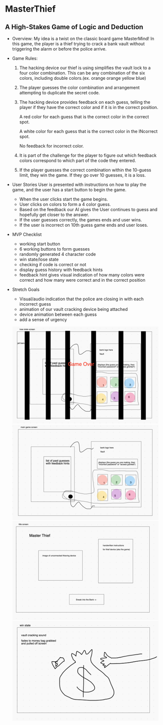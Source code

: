 

# MasterThief

## A High-Stakes Game of Logic and Deduction


* Overview:
    My idea is a twist on the classic board game MasterMind! In this game, the player is a thief trying to crack a bank vault without triggering the alarm or before the police arrive. 

* Game Rules:
    1. The hacking device our thief is using simplifies the vault lock to a four color combination. This can be any combination of the six colors, including double colors.(ex. orange orange yellow blue)
    
    2. The player guesses the color combination and arrangement attempting to duplicate the secret code.

    3. The hacking device provides feedback on each guess, telling the player if they have the correct color and if it is in the correct position. 

        A red color for each guess that is the correct color in the correct spot.

        A white color for each guess that is the correct color in the INcorrect spot.

        No feedback for incorrect color.

    4. It is part of the challenge for the player to figure out which feedback colors correspond to which part of the code they entered.

    5. If the player guesses the correct combination within the 10-guess limit, they win the game. If they go over 10 guesses, it is a loss.

* User Stories
    User is presented with instructions on how to play the game, and the user has a start button to begin the game.
    
    * When the user clicks start the game begins.
    * User clicks on colors to form a 4 color guess.
    * Based on the feedback our AI gives the User continues to guess and hopefully get closer to the answer.
    * If the user guesses correctly, the games ends and user wins.
    * If the user is incorrect on 10th guess game ends and user loses.

* MVP Checklist
    * working start button
    * 6 working buttons to form guesses
    * randomly generated 4 character code
    * win state/lose state
    * checking if code is correct or not
    * display guess history with feedback hints
    * feedback hint gives visual indication of how many colors were correct and how many were correct and in the correct position

* Stretch Goals
    * Visual/audio indication that the police are closing in with each incorrect guess
    * animation of our vault cracking device being attached
    * device animation between each guess
    * add a sense of urgency

    ![lose_case](assets/lose_case_screen.jpeg)
    ![main_screen](assets/main_screen.jpeg)
    ![title_screen](assets/title_screen.jpeg)
    ![win_case](assets/win_case_screen.jpeg)
    